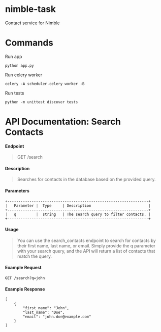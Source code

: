 # nimble-task
Contact service for Nimble

# Commands
Run app
```
python app.py
```
Run celery worker
```
celery -A scheduler.celery worker -B
```
Run tests
```
python -m unittest discover tests
```

# API Documentation: Search Contacts
#### Endpoint
> GET /search

#### Description
> Searches for contacts in the database based on the provided query.

#### Parameters
```
+----------------------------------------------------------------+
|   Parameter |  Type     | Description                          |
+----------------------------------------------------------------+
|   q         |  string   | The search query to filter contacts. |
+----------------------------------------------------------------+
```

#### Usage
> You can use the search_contacts endpoint to search for contacts by their first name, last name, or email. Simply provide the q parameter with your search query, and the API will return a list of contacts that match the query.

#### Example Request
```
GET /search?q=john
```

#### Example Response
```
[
    {
        "first_name": "John",
        "last_name": "Doe",
        "email": "john.doe@example.com"
    }
]
```